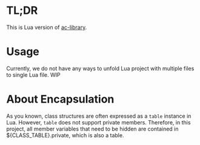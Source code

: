 # TL;DR
This is Lua version of [ac-library](https://github.com/atcoder/ac-library).

# Usage
Currently, we do not have any ways to unfold Lua project with multiple files to single Lua file. WIP

# About Encapsulation
As you known, class structures are often expressed as a `table` instance in Lua. However, `table` does not support private members. Therefore, in this project, all member variables that need to be hidden are contained in ${CLASS_TABLE}.private, which is also a table.
